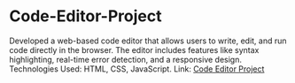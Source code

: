 # Code-Editor-Project
Developed a web-based code editor that allows users to write, edit, and run code directly in the browser. The editor includes features like syntax highlighting, real-time error detection, and a responsive design.
Technologies Used: HTML, CSS, JavaScript.
Link: [Code Editor Project](file:///D:/Github/CodeEditor/CodeEditor.html)
